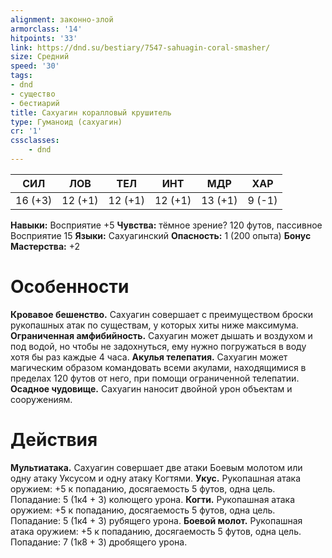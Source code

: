 ```yaml
---
alignment: законно-злой
armorclass: '14'
hitpoints: '33'
link: https://dnd.su/bestiary/7547-sahuagin-coral-smasher/
size: Средний
speed: '30'
tags:
- dnd
- существо
- бестиарий
title: Сахуагин коралловый крушитель
type: Гуманоид (сахуагин)
cr: '1'
cssclasses:
    - dnd
---
```



| СИЛ | ЛОВ | ТЕЛ | ИНТ | МДР | ХАР |
|---|---|---|---|---|---|
| 16 (+3) | 12 (+1) | 12 (+1) | 12 (+1) | 13 (+1) | 9 (-1) |
**Навыки:** Восприятие +5
**Чувства:** тёмное зрение? 120 футов, пассивное Восприятие 15
**Языки:** Сахуагинский
**Опасность:** 1 (200 опыта)
**Бонус Мастерства:** +2


# Особенности
**Кровавое бешенство.** Сахуагин совершает с преимуществом броски рукопашных атак по существам, у которых хиты ниже максимума.
**Ограниченная амфибийность.** Сахуагин может дышать и воздухом и под водой, но чтобы не задохнуться, ему нужно погружаться в воду хотя бы раз каждые 4 часа.
**Акулья телепатия.** Сахуагин может магическим образом командовать всеми акулами, находящимися в пределах 120 футов от него, при помощи ограниченной телепатии.
**Осадное чудовище.** Сахуагин наносит двойной урон объектам и сооружениям.


# Действия
**Мультиатака.** Сахуагин совершает две атаки Боевым молотом или одну атаку Уксусом и одну атаку Когтями.
**Укус.** Рукопашная атака оружием: +5 к попаданию, досягаемость 5 футов, одна цель. Попадание: 5 (1к4 + 3) колющего урона.
**Когти.** Рукопашная атака оружием: +5 к попаданию, досягаемость 5 футов, одна цель. Попадание: 5 (1к4 + 3) рубящего урона.
**Боевой молот.** Рукопашная атака оружием: +5 к попаданию, досягаемость 5 футов, одна цель. Попадание: 7 (1к8 + 3) дробящего урона.